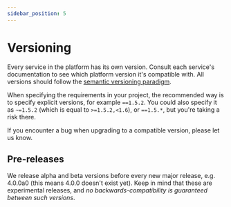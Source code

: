 ```yaml
---
sidebar_position: 5
---
```


# Versioning
Every service in the platform has its own version. Consult each service's documentation to see which platform version it's compatible with.
All versions should follow the [semantic versioning paradigm](https://semver.org/).

When specifying the requirements in your project, the recommended way is to specify explicit versions, for example `==1.5.2`.
You could also specify it as `~=1.5.2` (which is equal to `>=1.5.2,<1.6`), or `==1.5.*`, but you're taking a risk there.

If you encounter a bug when upgrading to a compatible version, please let us know.

## Pre-releases
We release alpha and beta versions before every new major release, e.g. 4.0.0a0 (this means 4.0.0 doesn't exist yet).
Keep in mind that these are experimental releases, and _no backwards-compatibility is guaranteed between such versions_.